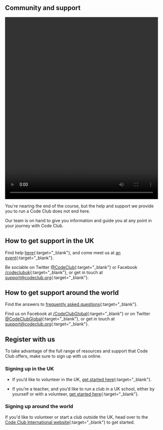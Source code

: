 ## Community and support

<video width="100%" height="600" id="Introduction video" controls preload="metadata"
  source src="https://rpf-futurelearn.s3.eu-west-1.amazonaws.com/CC+vol+training+/step3_12+community+and+support.mp4" type="video/mp4" >
  <track
    label="English"
    kind="subtitles"
    srclang="en"
    src="https://rpf-futurelearn.s3.eu-west-1.amazonaws.com/CC+vol+training+/3.11_community.vtt"
    default />
  <track
    label="Francais"
    kind="subtitles"
    srclang="fr"
    src="https://rpf-futurelearn.s3.eu-west-1.amazonaws.com/CC+vol+training+/3_12_community_French__France__reviewed.vtt" />
  <track
    label="Español"
    kind="subtitles"
    srclang="es"
    src="https://rpf-futurelearn.s3.eu-west-1.amazonaws.com/CC+vol+training+/3_12_community_Spanish__Spain__reviewed.vtt" />
  <track
    label="Italiano"
    kind="subtitles"
    srclang="it"
    src="https://rpf-futurelearn.s3.eu-west-1.amazonaws.com/CC+vol+training+/3_12_community_Italian_reviewed.vtt" />
  <track
    label="Portugues"
    kind="subtitles"
    srclang="pr"
    src="https://rpf-futurelearn.s3.eu-west-1.amazonaws.com/CC+vol+training+/3_12_community_Portuguese__Brazil__reviewed.vtt" />
</video>

You're nearing the end of the course, but the help and support we provide you to run a Code Club does not end here.

Our team is on hand to give you information and guide you at any point in your journey with Code Club.

## How to get support in the UK
Find help [here](http://help.codeclub.org.uk/en/support/home){:target="_blank"}, and come meet us at [an event](https://codeclub.org/en/events){:target="_blank"}.

Be sociable on Twitter [@CodeClub](https://twitter.com/CodeClub){:target="_blank"} or Facebook [/codeclubuk](https://www.facebook.com/codeclubuk){:target="_blank"}, or get in touch at [support@codeclub.org](mailto:support@codeclub.org){:target="_blank"}.

## How to get support around the world
Find the answers to [frequently asked questions](http://help.international.codeclub.org/){:target="_blank"}.

Find us on Facebook at [/CodeClubGlobal](https://www.facebook.com/CodeClubGlobal){:target="_blank"} or on Twitter [@CodeClubGlobal](https://twitter.com/codeclubGlobal){:target="_blank"}, or get in touch at [support@codeclub.org](mailto:support@codeclub.org){:target="_blank"}.

## Register with us
To take advantage of the full range of resources and support that Code Club offers, make sure to sign up with us online.

### Signing up in the UK
+ If you’d like to volunteer in the UK, [get started here](https://codeclub.org/en/volunteer){:target="_blank"}.

+ If you’re a teacher, and you’d like to run a club in a UK school, either by yourself or with a volunteer, [get started here](https://codeclub.org/en/start-a-code-club){:target="_blank"}.

### Signing up around the world
If you'd like to volunteer or start a club outside the UK, head over to the [Code Club International website](https://international.codeclub.org/start-a-club/){:target="_blank"} to get started.
